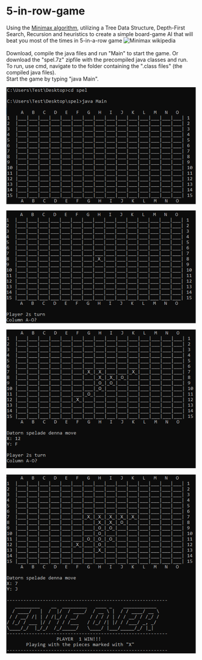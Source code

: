 # 5-in-row-game

Using the [Minimax algorithm](https://en.wikipedia.org/wiki/Minimax), utilizing a Tree Data Structure, Depth-First Search, Recursion and heuristics to create a simple board-game AI that will beat you most of the times in 5-in-a-row game
![Minimax wikipedia](https://upload.wikimedia.org/wikipedia/commons/thumb/6/6f/Minimax.svg/400px-Minimax.svg.png)
<br><br>
Download, compile the java files and run "Main" to start the game. Or download the "spel.7z" zipfile with the precompiled java classes and run. <br>
To run, use cmd, navigate to the folder containing the ".class files" (the compiled java files). <br>
Start the game by typing "java Main". 



![img1](images/game0.PNG)

![img1](images/game1.PNG)

![img1](images/game2.PNG)

![img1](images/game3.PNG)
